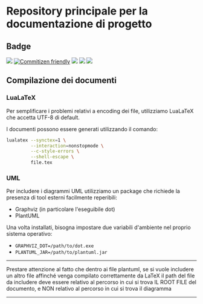 # Repository principale per la documentazione di progetto

## Badge

<!-- TODO update badge URL when transferring repo back to organization -->

[![](https://img.shields.io/badge/capitolato-C5-%2343a42b)](https://www.math.unipd.it/~tullio/IS-1/2019/Progetto/C5.pdf)
[![Commitizen friendly](https://img.shields.io/badge/commitizen-friendly-brightgreen.svg)](http://commitizen.github.io/cz-cli/)
![](https://github.com/erclu/project-docs/workflows/Conventional%20Commits/badge.svg)
![](https://github.com/erclu/project-docs/workflows/Best%20practices%20for%20source%20files/badge.svg)
![](https://github.com/erclu/project-docs/workflows/LaTeX%20workflows/badge.svg)

## Compilazione dei documenti

### LuaLaTeX

Per semplificare i problemi relativi a encoding dei file, utilizziamo LuaLaTeX che accetta UTF-8 di default.

I documenti possono essere generati utilizzando il comando:

```bash
lualatex --synctex=1 \
         --interaction=nonstopmode \
         --c-style-errors \
         --shell-escape \
         file.tex
```

### UML

Per includere i diagrammi UML utilizziamo un package che richiede la presenza di tool esterni facilmente reperibili:

- Graphviz (in particolare l'eseguibile dot)
- PlantUML

Una volta installati, bisogna impostare due variabili d'ambiente nel proprio sistema operativo:

- `GRAPHVIZ_DOT=/path/to/dot.exe`
- `PLANTUML_JAR=/path/to/plantuml.jar`

---

Prestare attenzione al fatto che dentro ai file plantuml, se si vuole includere un altro file affinché venga compilato correttamente da LaTeX il path del file da includere deve essere relativo al percorso in cui si trova IL ROOT FILE del documento, e NON relativo al percorso in cui si trova il diagramma

---

